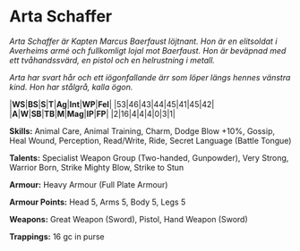 # Arta Schaffer
_Arta Schaffer är Kapten Marcus Baerfaust löjtnant. Hon är en elitsoldat i 
Averheims armé och fullkomligt lojal mot Baerfaust. Hon är beväpnad med ett
tvåhandssvärd, en pistol och en helrustning i metall._

_Arta har svart hår och ett iögonfallande ärr som löper längs hennes vänstra
kind. Hon har stålgrå, kalla ögon._

|**WS**|**BS**|**S**|**T**|**Ag**|**Int**|**WP**|**Fel**|
|53|46|43|44|45|41|45|42|
|**A**|**W**|**SB**|**TB**|**M**|**Mag**|**IP**|**FP**|
|2|16|4|4|4|0|3|1|

**Skills:** Animal Care, Animal Training, Charm, Dodge Blow +10%, Gossip,
Heal Wound, Perception, Read/Write, Ride, Secret Language (Battle Tongue)

**Talents:** Specialist Weapon Group (Two-handed, Gunpowder), Very Strong, 
Warrior Born, Strike Mighty Blow, Strike to Stun

**Armour:** Heavy Armour (Full Plate Armour)

**Armour Points:** Head 5, Arms 5, Body 5, Legs 5

**Weapons:** Great Weapon (Sword), Pistol, Hand Weapon (Sword)

**Trappings:** 16 gc in purse